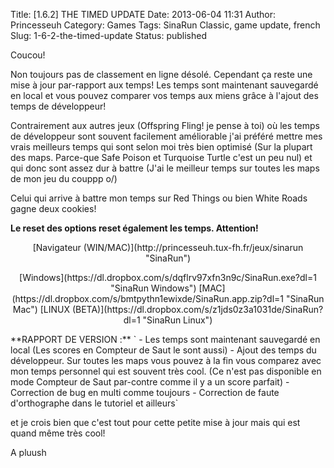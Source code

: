 Title: [1.6.2] THE TIMED UPDATE
Date: 2013-06-04 11:31
Author: Princesseuh
Category: Games
Tags: SinaRun Classic, game update, french
Slug: 1-6-2-the-timed-update
Status: published

Coucou!

Non toujours pas de classement en ligne désolé. Cependant ça reste une
mise à jour par-rapport aux temps!
Les temps sont maintenant sauvegardé en local et vous pouvez comparer
vos temps aux miens grâce à l'ajout des temps de développeur!

Contrairement aux autres jeux (Offspring Fling! je pense à toi) où les
temps de développeur sont souvent facilement améliorable j'ai préféré
mettre mes vrais meilleurs temps qui sont selon moi très bien optimisé
(Sur la plupart des maps. Parce-que Safe Poison et Turquoise Turtle
c'est un peu nul) et qui donc sont assez dur à battre (J'ai le meilleur
temps sur toutes les maps de mon jeu du couppp o/)

Celui qui arrive à battre mon temps sur Red Things ou bien White Roads
gagne deux cookies!

**Le reset des options reset également les temps. Attention!**

<p>
<center>
[Navigateur
(WIN/MAC)](http://princesseuh.tux-fh.fr/jeux/sinarun "SinaRun")

</p>
<p>
[Windows](https://dl.dropbox.com/s/dqflrv97xfn3n9c/SinaRun.exe?dl=1 "SinaRun Windows")
[MAC](https://dl.dropbox.com/s/bmtpythn1ewixde/SinaRun.app.zip?dl=1 "SinaRun Mac")
[LINUX
(BETA)](https://dl.dropbox.com/s/z1jds0z3a1031de/SinaRun?dl=1 "SinaRun Linux")

</center>
</p>
**RAPPORT DE VERSION :**
` - Les temps sont maintenant sauvegardé en local (Les scores en Compteur de Saut le sont aussi) - Ajout des temps du développeur. Sur toutes les maps vous pouvez à la fin vous comparez avec mon temps personnel qui est souvent très cool. (Ce n'est pas disponible en mode Compteur de Saut par-contre comme il y a un score parfait) - Correction de bug en multi comme toujours - Correction de faute d'orthographe dans le tutoriel et ailleurs`

et je crois bien que c'est tout pour cette petite mise à jour mais qui
est quand même très cool!

A pluush
